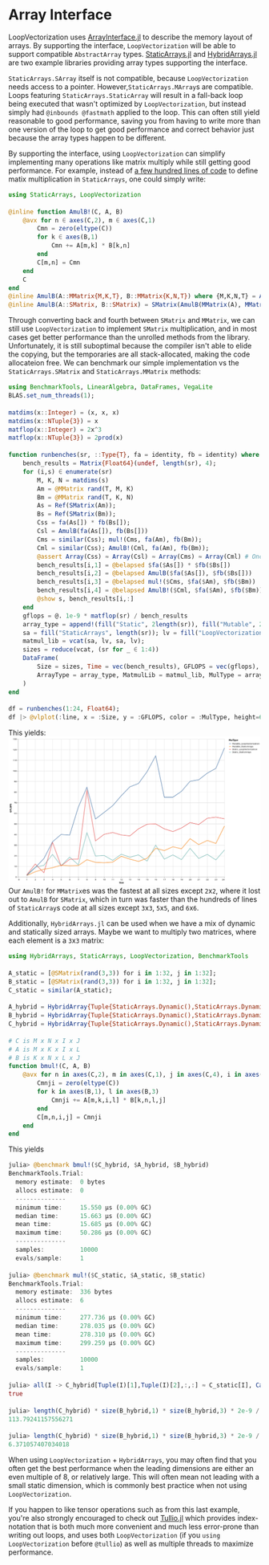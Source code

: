 

# Array Interface

LoopVectorization uses [ArrayInterface.jl](https://github.com/SciML/ArrayInterface.jl) to describe the memory layout of arrays. By supporting the interface, `LoopVectorization` will be able to support compatible `AbstractArray` types.
[StaticArrays.jl](https://github.com/JuliaArrays/StaticArrays.jl) and [HybridArrays.jl](https://github.com/mateuszbaran/HybridArrays.jl) are two example libraries providing array types supporting the interface.

`StaticArrays.SArray` itself is not compatible, because `LoopVectorization` needs access to a pointer. However,`StaticArrays.MArray`s are compatible. Loops featuring `StaticArrays.StaticArray` will result in a fall-back loop being executed
that wasn't optimized by `LoopVectorization`, but instead simply had `@inbounds @fastmath` applied to the loop. This can often still yield reasonable to good performance, saving you from having to write more than one version of the loop
to get good performance and correct behavior just because the array types happen to be different.

By supporting the interface, using `LoopVectorization` can simplify implementing many operations like matrix multiply while still getting good performance. For example, instead of [a few hundred lines of code](https://github.com/JuliaArrays/StaticArrays.jl/blob/0e431022954f0207eeb2c4f661b9f76936105c8a/src/matrix_multiply.jl#L4) to define matix multiplication in `StaticArrays`, one could simply write:
```julia
using StaticArrays, LoopVectorization

@inline function AmulB!(C, A, B)
    @avx for n ∈ axes(C,2), m ∈ axes(C,1)
        Cmn = zero(eltype(C))
        for k ∈ axes(B,1)
            Cmn += A[m,k] * B[k,n]
        end
        C[m,n] = Cmn
    end
    C
end
@inline AmulB(A::MMatrix{M,K,T}, B::MMatrix{K,N,T}) where {M,K,N,T} = AmulB!(MMatrix{M,N,T}(undef), A, B)
@inline AmulB(A::SMatrix, B::SMatrix) = SMatrix(AmulB(MMatrix(A), MMatrix(B)))
```
Through converting back and fourth between `SMatrix` and `MMatrix`, we can still use `LoopVectorization` to implement `SMatrix` multiplication, and in most cases get better performance than the unrolled methods from the library. Unfortunately, it is still suboptimal because the compiler isn't able to elide the copying, but the temporaries are all stack-allocated, making the code
allocateion free. We can benchmark our simple implementation vs the `StaticArrays.SMatrix` and `StaticArrays.MMatrix` methods:
```julia
using BenchmarkTools, LinearAlgebra, DataFrames, VegaLite
BLAS.set_num_threads(1);

matdims(x::Integer) = (x, x, x)
matdims(x::NTuple{3}) = x
matflop(x::Integer) = 2x^3
matflop(x::NTuple{3}) = 2prod(x)

function runbenches(sr, ::Type{T}, fa = identity, fb = identity) where {T}
    bench_results = Matrix{Float64}(undef, length(sr), 4);
    for (i,s) ∈ enumerate(sr)
        M, K, N = matdims(s)
        Am = @MMatrix rand(T, M, K)
        Bm = @MMatrix rand(T, K, N)
        As = Ref(SMatrix(Am));
        Bs = Ref(SMatrix(Bm));
        Css = fa(As[]) * fb(Bs[]);
        Csl = AmulB(fa(As[]), fb(Bs[]))
        Cms = similar(Css); mul!(Cms, fa(Am), fb(Bm));
        Cml = similar(Css); AmulB!(Cml, fa(Am), fb(Bm));
        @assert Array(Css) ≈ Array(Csl) ≈ Array(Cms) ≈ Array(Cml) # Once upon a time Julia crashed on ≈ for large static arrays
        bench_results[i,1] = @belapsed $fa($As[]) * $fb($Bs[])
        bench_results[i,2] = @belapsed AmulB($fa($As[]), $fb($Bs[]))
        bench_results[i,3] = @belapsed mul!($Cms, $fa($Am), $fb($Bm))
        bench_results[i,4] = @belapsed AmulB!($Cml, $fa($Am), $fb($Bm))
        @show s, bench_results[i,:]
    end
    gflops = @. 1e-9 * matflop(sr) / bench_results
    array_type = append!(fill("Static", 2length(sr)), fill("Mutable", 2length(sr)))
    sa = fill("StaticArrays", length(sr)); lv = fill("LoopVectorization", length(sr));
    matmul_lib = vcat(sa, lv, sa, lv);
    sizes = reduce(vcat, (sr for _ ∈ 1:4))
	DataFrame(
	    Size = sizes, Time = vec(bench_results), GFLOPS = vec(gflops),
		ArrayType = array_type, MatmulLib = matmul_lib, MulType = array_type .* ' ' .* matmul_lib
	)
end

df = runbenches(1:24, Float64);
df |> @vlplot(:line, x = :Size, y = :GFLOPS, color = :MulType, height=640,width=960) |> save("sarraymatmul.svg")
```
This yields:
![sarray_benchmarks](../assets/sarraymatmul.png)
Our `AmulB!` for `MMatrix`es was the fastest at all sizes except `2`x`2`, where it lost out to `AmulB` for `SMatrix`, which in turn was faster than the hundreds of lines of
`StaticArray`s code at all sizes except `3`x`3`,  `5`x`5`, and  `6`x`6`.



Additionally, `HybridArrays.jl` can be used when we have a mix of dynamic and statically sized arrays. Maybe we want to multiply two matrices, where each element is a `3`x`3` matrix:
```julia
using HybridArrays, StaticArrays, LoopVectorization, BenchmarkTools

A_static = [@SMatrix(rand(3,3)) for i in 1:32, j in 1:32];
B_static = [@SMatrix(rand(3,3)) for i in 1:32, j in 1:32];
C_static = similar(A_static);

A_hybrid = HybridArray{Tuple{StaticArrays.Dynamic(),StaticArrays.Dynamic(),3,3}}(permutedims(reshape(reinterpret(Float64, A_static), (3,3,size(A_static)...)), (3,4,1,2)));
B_hybrid = HybridArray{Tuple{StaticArrays.Dynamic(),StaticArrays.Dynamic(),3,3}}(permutedims(reshape(reinterpret(Float64, B_static), (3,3,size(B_static)...)), (3,4,1,2)));
C_hybrid = HybridArray{Tuple{StaticArrays.Dynamic(),StaticArrays.Dynamic(),3,3}}(permutedims(reshape(reinterpret(Float64, C_static), (3,3,size(C_static)...)), (3,4,1,2)));

# C is M x N x I x J
# A is M x K x I x L
# B is K x N x L x J
function bmul!(C, A, B)
    @avx for n in axes(C,2), m in axes(C,1), j in axes(C,4), i in axes(C,3)
        Cmnji = zero(eltype(C))
        for k in axes(B,1), l in axes(B,3)
            Cmnji += A[m,k,i,l] * B[k,n,l,j]
        end
        C[m,n,i,j] = Cmnji
    end
end
```
This yields
```julia
julia> @benchmark bmul!($C_hybrid, $A_hybrid, $B_hybrid)
BenchmarkTools.Trial:
  memory estimate:  0 bytes
  allocs estimate:  0
  --------------
  minimum time:     15.550 μs (0.00% GC)
  median time:      15.663 μs (0.00% GC)
  mean time:        15.685 μs (0.00% GC)
  maximum time:     50.286 μs (0.00% GC)
  --------------
  samples:          10000
  evals/sample:     1
  
julia> @benchmark mul!($C_static, $A_static, $B_static)
BenchmarkTools.Trial:
  memory estimate:  336 bytes
  allocs estimate:  6
  --------------
  minimum time:     277.736 μs (0.00% GC)
  median time:      278.035 μs (0.00% GC)
  mean time:        278.310 μs (0.00% GC)
  maximum time:     299.259 μs (0.00% GC)
  --------------
  samples:          10000
  evals/sample:     1

julia> all(I -> C_hybrid[Tuple(I)[1],Tuple(I)[2],:,:] ≈ C_static[I], CartesianIndices(C_static))
true

julia> length(C_hybrid) * size(B_hybrid,1) * size(B_hybrid,3) * 2e-9 / 15.55e-6 # GFLOPS loops + hybrid arrays
113.79241157556271

julia> length(C_hybrid) * size(B_hybrid,1) * size(B_hybrid,3) * 2e-9 / 277.736e-6 # GFLOPS LinearAlgebra.mul! + StaticArrays
6.371057407034018
```
When using `LoopVectorization` + `HybridArrays`, you may often find that you often get the best performance when the leading dimensions are either an even multiple of 8, or relatively large.
This will often mean not leading with a small static dimension, which is commonly best practice when not using `LoopVectorization`.

If you happen to like tensor operations such as from this last example, you're also strongly encouraged to check out [Tullio.jl](https://github.com/mcabbott/Tullio.jl) which provides index-notation that is both much more convenient and much less error-prone than writing out loops, and uses both `LoopVectorization` (if you `using LoopVectorization` before `@tullio`) as well as multiple threads to maximize performance.



